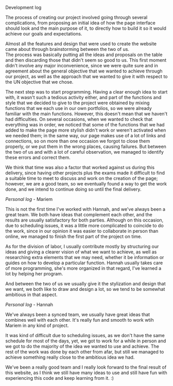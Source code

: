 Development log

The process of creating our project involved going through several complications, from proposing an initial idea of ​​how the page interface should look 
and the main purpose of it, to directly how to build it so it would achieve our goals and expectations.

Almost all the features and design that were used to create the website came about through brainstorming between the two of us.		
The process was basically putting all the ideas and proposals on the table and then discarding those that didn't seem so good to us. 
This first moment didn't involve any major inconvenience, since we were quite sure and in agreement about the general objective that we wanted to achieve through our project, as well as the approach that we wanted to give it with respect to the UN objective that we chose.

The next step was to start programming. Having a clear enough idea to start with, it wasn't such a tedious activity either, 
and part of the functions and style that we decided to give to the project were obtained by mixing functions that we each use in our own portfolios, 
so we were already familiar with the main functions.	However, this doesn't mean that we haven't had difficulties. On several occasions, 
when we wanted to check that everything was in order, we noticed that some of the functions that we had added to make the page more stylish 
didn't work or weren't activated when we needed them; in the same way, our page makes use of a lot of links and connections, so on more than one occasion
we forgot to close them properly, or we put them in the wrong places, causing failures. But between the two of us and with a lot of careful observation, 
we managed to identify these errors and correct them.

We think that time was also a factor that worked against us during this delivery, since having other projects plus the exams made it difficult
to find a suitable time to meet to discuss and work on the creation of the page; however, we are a good team, so we eventually found a way to get the work done, and we intend to continue doing so until the final delivery.

*Personal log* - Mariem

This is not the first time I've worked with Hannah, and we've always been a great team. We both have ideas that complement each other, and the results are usually satisfactory for both parties. Although on this occasion, due to scheduling issues, it was a little more complicated to coincide to do the work, since in our opinion it was easier to collaborate in person than online, we managed to finish the first part of the project on time.

As for the division of labor, I usually contribute mostly by structuring our ideas and giving a clearer vision of what we want to achieve, as well as researching extra elements that we may need, whether it be information or guides on how to develop a particular function. Hannah usually takes care of more programming, she's more organized in that regard, I've learned a lot by helping her program.

And between the two of us we usually give it the stylization and design that we want, we both like to draw and design a lot, so we tend to be somewhat ambitious in that aspect.

*Personal log* - Hannah

We've always been a synced team, we usually have great ideas that combines well with each other. It's really fun and smooth to work wtih Mariem in any kind of project.

It was kind of difficult due to scheduling issues, as we don't have the same schedule for most of the days, yet, we got to work for a while in person and we got to do the majority of the idea we wanted to use and achieve. The rest of the work was done by each other from afar, but still we managed to achieve something really close to the ambitious idea we had.

We've been a really good team and I really look forward to the final result of this website, as I think we still have many ideas to use and still have fun with experiencing this code and keep learning from it. :)

